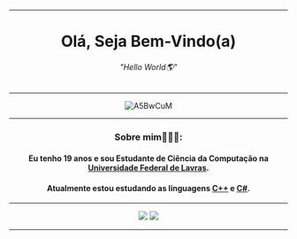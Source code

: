 <span align="center">
  
---
# Olá, Seja Bem-Vindo(a)
###### "Hello World🌎"
---
<span align="center">

![A5BwCuM](https://user-images.githubusercontent.com/73839667/118062707-ef263d80-b36d-11eb-976c-ba4ff4cb1ab0.gif)

---

### Sobre mim👨🏾‍💻:

#### Eu tenho 19 anos e sou Estudante de Ciência da Computação na [Universidade Federal de Lavras](https://ufla.br/).
#### Atualmente estou estudando as linguagens [C++](https://docs.microsoft.com/pt-br/cpp/cpp/?view=msvc-160) e [C#](https://docs.microsoft.com/pt-br/dotnet/csharp/).

---

<p align="center">
  <a href="https://www.instagram.com/david.jc.br/" alt="Instagram">
  <img src="https://img.shields.io/badge/-Instagram-DF0174?style=for-the-badge&logo=instagram&logoColor=white&link=https://www.instagram.com/keidsondesigner/"/></a>
  
  <a href="https://www.linkedin.com/in/david-jc-5878481b6/" alt="Linkedin">
  <img src="https://img.shields.io/badge/-Linkedin-0e76a8?style=for-the-badge&logo=Linkedin&logoColor=white&link=https://www.linkedin.com/in/keidsonroby/" /></a>
  
  ---
